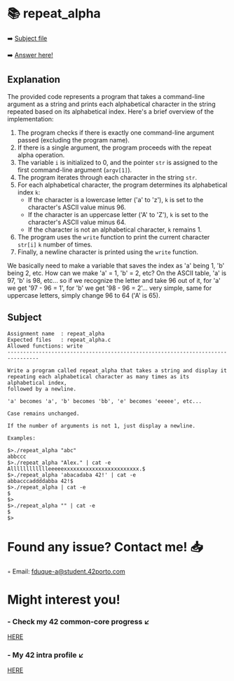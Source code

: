 # :books: repeat_alpha
:arrow_right: [Subject file](./subject.en.txt) 

:arrow_right: [Answer here!](./repeat_alpha.c)

## Explanation

The provided code represents a program that takes a command-line argument as a string and prints each alphabetical character in the string repeated based on its alphabetical index. Here's a brief overview of the implementation:

1. The program checks if there is exactly one command-line argument passed (excluding the program name).
2. If there is a single argument, the program proceeds with the repeat alpha operation.
3. The variable `i` is initialized to 0, and the pointer `str` is assigned to the first command-line argument (`argv[1]`).
4. The program iterates through each character in the string `str`.
5. For each alphabetical character, the program determines its alphabetical index `k`:
   - If the character is a lowercase letter ('a' to 'z'), `k` is set to the character's ASCII value minus 96.
   - If the character is an uppercase letter ('A' to 'Z'), `k` is set to the character's ASCII value minus 64.
   - If the character is not an alphabetical character, `k` remains 1.
6. The program uses the `write` function to print the current character `str[i]` `k` number of times.
7. Finally, a newline character is printed using the `write` function.

We basically need to make a variable that saves the index as 'a' being 1, 'b' being 2, etc.
How can we make 'a' = 1, 'b' = 2, etc?
On the ASCII table, 'a' is 97, 'b' is 98, etc... so if we recognize the letter and take 96 out of it, for 'a' we get '97 - 96 = 1', for 'b' we get '98 - 96 = 2'... very simple, same for uppercase letters, simply change 96 to 64 ('A' is 65).

## Subject

```
Assignment name  : repeat_alpha
Expected files   : repeat_alpha.c
Allowed functions: write
--------------------------------------------------------------------------------

Write a program called repeat_alpha that takes a string and display it
repeating each alphabetical character as many times as its alphabetical index,
followed by a newline.

'a' becomes 'a', 'b' becomes 'bb', 'e' becomes 'eeeee', etc...

Case remains unchanged.

If the number of arguments is not 1, just display a newline.

Examples:

$>./repeat_alpha "abc"
abbccc
$>./repeat_alpha "Alex." | cat -e
Alllllllllllleeeeexxxxxxxxxxxxxxxxxxxxxxxx.$
$>./repeat_alpha 'abacadaba 42!' | cat -e
abbacccaddddabba 42!$
$>./repeat_alpha | cat -e
$
$>
$>./repeat_alpha "" | cat -e
$
$>

```

# Found any issue? Contact me! 📥

◦ Email: fduque-a@student.42porto.com

# Might interest you!

### - Check my 42 common-core progress ↙️

[HERE](https://github.com/fduquea/42cursus)

### - My 42 intra profile ↙️
[HERE](https://profile.intra.42.fr/users/fduque-a)